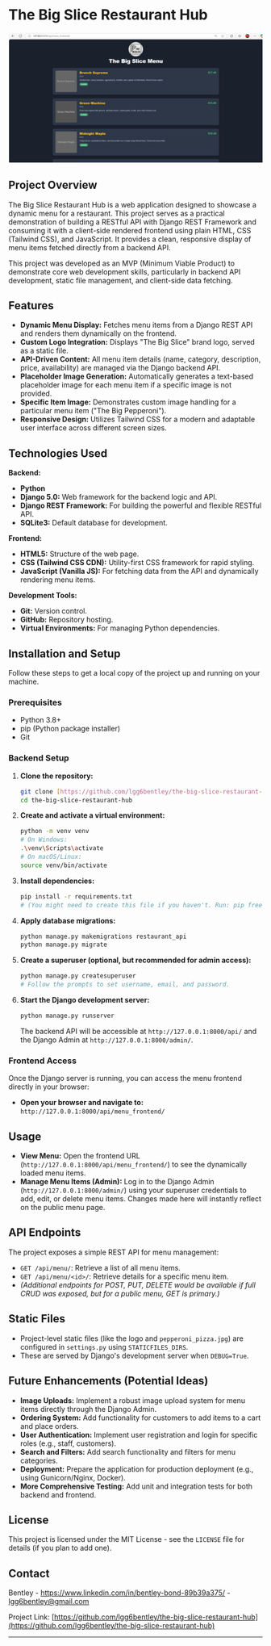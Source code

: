 # The Big Slice Restaurant Hub

![The Big Slice Menu Screenshot](https://raw.githubusercontent.com/lgg6bentley/the-big-slice-restaurant-hub/main/the_big_slice_menu.png)
## Project Overview

The Big Slice Restaurant Hub is a web application designed to showcase a dynamic menu for a restaurant. This project serves as a practical demonstration of building a RESTful API with Django REST Framework and consuming it with a client-side rendered frontend using plain HTML, CSS (Tailwind CSS), and JavaScript. It provides a clean, responsive display of menu items fetched directly from a backend API.

This project was developed as an MVP (Minimum Viable Product) to demonstrate core web development skills, particularly in backend API development, static file management, and client-side data fetching.

## Features

* **Dynamic Menu Display:** Fetches menu items from a Django REST API and renders them dynamically on the frontend.
* **Custom Logo Integration:** Displays "The Big Slice" brand logo, served as a static file.
* **API-Driven Content:** All menu item details (name, category, description, price, availability) are managed via the Django backend API.
* **Placeholder Image Generation:** Automatically generates a text-based placeholder image for each menu item if a specific image is not provided.
* **Specific Item Image:** Demonstrates custom image handling for a particular menu item ("The Big Pepperoni").
* **Responsive Design:** Utilizes Tailwind CSS for a modern and adaptable user interface across different screen sizes.

## Technologies Used

**Backend:**
* **Python**
* **Django 5.0:** Web framework for the backend logic and API.
* **Django REST Framework:** For building the powerful and flexible RESTful API.
* **SQLite3:** Default database for development.

**Frontend:**
* **HTML5:** Structure of the web page.
* **CSS (Tailwind CSS CDN):** Utility-first CSS framework for rapid styling.
* **JavaScript (Vanilla JS):** For fetching data from the API and dynamically rendering menu items.

**Development Tools:**
* **Git:** Version control.
* **GitHub:** Repository hosting.
* **Virtual Environments:** For managing Python dependencies.

## Installation and Setup

Follow these steps to get a local copy of the project up and running on your machine.

### Prerequisites

* Python 3.8+
* pip (Python package installer)
* Git

### Backend Setup

1.  **Clone the repository:**
    ```bash
    git clone [https://github.com/lgg6bentley/the-big-slice-restaurant-hub.git](https://github.com/lgg6bentley/the-big-slice-restaurant-hub.git)
    cd the-big-slice-restaurant-hub
    ```
2.  **Create and activate a virtual environment:**
    ```bash
    python -m venv venv
    # On Windows:
    .\venv\Scripts\activate
    # On macOS/Linux:
    source venv/bin/activate
    ```
3.  **Install dependencies:**
    ```bash
    pip install -r requirements.txt
    # (You might need to create this file if you haven't. Run: pip freeze > requirements.txt)
    ```
4.  **Apply database migrations:**
    ```bash
    python manage.py makemigrations restaurant_api
    python manage.py migrate
    ```
5.  **Create a superuser (optional, but recommended for admin access):**
    ```bash
    python manage.py createsuperuser
    # Follow the prompts to set username, email, and password.
    ```
6.  **Start the Django development server:**
    ```bash
    python manage.py runserver
    ```
    The backend API will be accessible at `http://127.0.0.1:8000/api/` and the Django Admin at `http://127.0.0.1:8000/admin/`.

### Frontend Access

Once the Django server is running, you can access the menu frontend directly in your browser:

* **Open your browser and navigate to:** `http://127.0.0.1:8000/api/menu_frontend/`

## Usage

* **View Menu:** Open the frontend URL (`http://127.0.0.1:8000/api/menu_frontend/`) to see the dynamically loaded menu items.
* **Manage Menu Items (Admin):** Log in to the Django Admin (`http://127.0.0.1:8000/admin/`) using your superuser credentials to add, edit, or delete menu items. Changes made here will instantly reflect on the public menu page.

## API Endpoints

The project exposes a simple REST API for menu management:

* `GET /api/menu/`: Retrieve a list of all menu items.
* `GET /api/menu/<id>/`: Retrieve details for a specific menu item.
* *(Additional endpoints for POST, PUT, DELETE would be available if full CRUD was exposed, but for a public menu, GET is primary.)*

## Static Files

* Project-level static files (like the logo and `pepperoni_pizza.jpg`) are configured in `settings.py` using `STATICFILES_DIRS`.
* These are served by Django's development server when `DEBUG=True`.

## Future Enhancements (Potential Ideas)

* **Image Uploads:** Implement a robust image upload system for menu items directly through the Django Admin.
* **Ordering System:** Add functionality for customers to add items to a cart and place orders.
* **User Authentication:** Implement user registration and login for specific roles (e.g., staff, customers).
* **Search and Filters:** Add search functionality and filters for menu categories.
* **Deployment:** Prepare the application for production deployment (e.g., using Gunicorn/Nginx, Docker).
* **More Comprehensive Testing:** Add unit and integration tests for both backend and frontend.

## License

This project is licensed under the MIT License - see the `LICENSE` file for details (if you plan to add one).

## Contact

Bentley - https://www.linkedin.com/in/bentley-bond-89b39a375/ - lgg6bentley@gmail.com

Project Link: [https://github.com/lgg6bentley/the-big-slice-restaurant-hub](https://github.com/lgg6bentley/the-big-slice-restaurant-hub)

---
